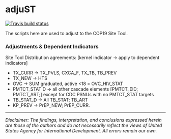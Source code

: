 # adjuST

[![Travis build status](https://travis-ci.org/achafetz/adjuST.svg?branch=master)](https://travis-ci.org/achafetz/adjuST)

The scripts here are used to adjust to the COP19 Site Tool. 

### Adjustments & Dependent Indicators

Site Tool Distribution agreements: [kernel indicator -> apply to dependent indicators]

- TX_CURR -> TX_PVLS, CXCA_F, TX_TB, TB_PREV
- TX_NEW -> HTS
- OVC -> SUM graduated, active <18 = OVC_HIV_STAT
- PMTCT_STAT D -> all other cascade elements [PMTCT_EID; PMTCT_ART;] except for CDC PSNUs with no PMTCT_STAT targets
- TB_STAT_D -> All TB_STAT; TB_ART
- KP_PREV -> PrEP_NEW; PrEP_CURR.


---

*Disclaimer: The findings, interpretation, and conclusions expressed herein are those of the authors and do not necessarily reflect the views of United States Agency for International Development. All errors remain our own.*

